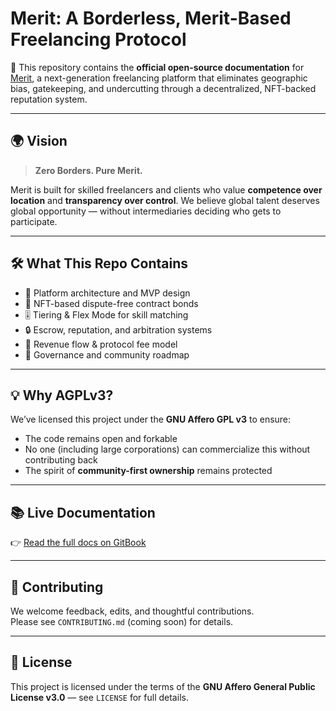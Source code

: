 # Merit: A Borderless, Merit-Based Freelancing Protocol

📘 This repository contains the **official open-source documentation** for [Merit](https://meritlabs.gitbook.io), a next-generation freelancing platform that eliminates geographic bias, gatekeeping, and undercutting through a decentralized, NFT-backed reputation system.

---

## 🌍 Vision

> **Zero Borders. Pure Merit.**

Merit is built for skilled freelancers and clients who value **competence over location** and **transparency over control**. We believe global talent deserves global opportunity — without intermediaries deciding who gets to participate.

---

## 🛠 What This Repo Contains

- 📐 Platform architecture and MVP design  
- 🧱 NFT-based dispute-free contract bonds  
- 🎚 Tiering & Flex Mode for skill matching  
- 🔒 Escrow, reputation, and arbitration systems  
- 💸 Revenue flow & protocol fee model  
- 🧭 Governance and community roadmap

---

## 💡 Why AGPLv3?

We’ve licensed this project under the **GNU Affero GPL v3** to ensure:
- The code remains open and forkable
- No one (including large corporations) can commercialize this without contributing back
- The spirit of **community-first ownership** remains protected

---

## 📚 Live Documentation

👉 [Read the full docs on GitBook](https://meritlabs.gitbook.io/merit-platform)

---

## 🤝 Contributing

We welcome feedback, edits, and thoughtful contributions.  
Please see `CONTRIBUTING.md` (coming soon) for details.

---

## 📩 License

This project is licensed under the terms of the **GNU Affero General Public License v3.0** — see `LICENSE` for full details.
